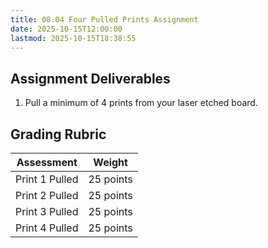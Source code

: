 ```yaml
---
title: 08.04 Four Pulled Prints Assignment
date: 2025-10-15T12:00:00
lastmod: 2025-10-15T18:38:55
---
```


## Assignment Deliverables

1. Pull a minimum of 4 prints from your laser etched board.

## Grading Rubric

<div class="responsive-table-markdown">

| Assessment     | Weight    |
| -------------- | --------- |
| Print 1 Pulled | 25 points |
| Print 2 Pulled | 25 points |
| Print 3 Pulled | 25 points |
| Print 4 Pulled | 25 points |

</div>
